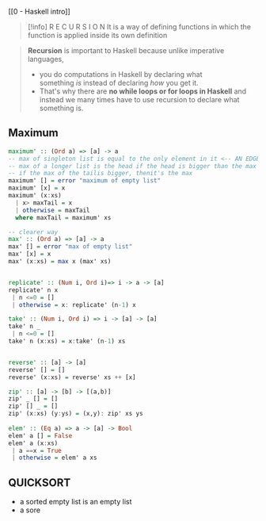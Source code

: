 [[0 - Haskell intro]]

>[!info] R E C U R S I O N
>It is a way of defining functions in which the function is applied inside its own definition

> **Recursion** is important to Haskell because unlike imperative languages, 
> 	- you do computations in Haskell by declaring what something _is_ instead of declaring _how_ you get it. 
> 	- That's why there are **no while loops or for loops in Haskell** and instead we many times have to use recursion to declare what something is.


## Maximum 
```haskell
maximum' :: (Ord a) => [a] -> a
-- max of singleton list is equal to the only element in it <-- AN EDGE CONDITION
-- max of a longer list is the head if the head is bigger than the max of the tail
-- if the max of the tailis bigger, thenit's the max
maximum' [] = error "maximum of empty list"
maximum' [x] = x
maximum' (x:xs)
  | x> maxTail = x
  | otherwise = maxTail
  where maxTail = maximum' xs

-- clearer way
max' :: (Ord a) => [a] -> a
max' [] = error "max of empty list"
max' [x] = x
max' (x:xs) = max x (max' xs)


replicate' :: (Num i, Ord i)=> i -> a -> [a]
replicate' n x
 | n <=0 = []
 | otherwise = x: replicate' (n-1) x

take' :: (Num i, Ord i) => i -> [a] -> [a]
take' n _
 | n <=0 = []
take' n (x:xs) = x:take' (n-1) xs


reverse' :: [a] -> [a]
reverse' [] = []
reverse' (x:xs) = reverse' xs ++ [x]

zip' :: [a] -> [b] -> [(a,b)]
zip' _ [] = []
zip' [] _ = []
zip' (x:xs) (y:ys) = (x,y): zip' xs ys
  
elem' :: (Eq a) => a -> [a] -> Bool
elem' a [] = False
elem' a (x:xs)
 | a ==x = True
 | otherwise = elem' a xs
```

## QUICKSORT
- a sorted empty list is an empty list
- a sore




